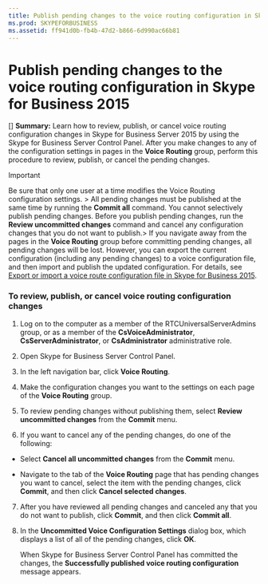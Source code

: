 ```yaml
---
title: Publish pending changes to the voice routing configuration in Skype for Business 2015
ms.prod: SKYPEFORBUSINESS
ms.assetid: ff941d0b-fb4b-47d2-b866-6d990ac66b81
---
```



# Publish pending changes to the voice routing configuration in Skype for Business 2015
[] **Summary:** Learn how to review, publish, or cancel voice routing configuration changes in Skype for Business Server 2015 by using the Skype for Business Server Control Panel.
After you make changes to any of the configuration settings in pages in the **Voice Routing** group, perform this procedure to review, publish, or cancel the pending changes.
  
    
    


> [!IMPORTANT]
> Be sure that only one user at a time modifies the Voice Routing configuration settings. > All pending changes must be published at the same time by running the **Commit all** command. You cannot selectively publish pending changes. Before you publish pending changes, run the **Review uncommitted changes** command and cancel any configuration changes that you do not want to publish.> If you navigate away from the pages in the **Voice Routing** group before committing pending changes, all pending changes will be lost. However, you can export the current configuration (including any pending changes) to a voice configuration file, and then import and publish the updated configuration. For details, see [Export or import a voice route configuration file in Skype for Business 2015](export-or-import-a-voice-route-configuration-file-in-skype-for-business-2015.md). 
  
    
    


### To review, publish, or cancel voice routing configuration changes


1. Log on to the computer as a member of the RTCUniversalServerAdmins group, or as a member of the **CsVoiceAdministrator**, **CsServerAdministrator**, or **CsAdministrator** administrative role.
    
  
2. Open Skype for Business Server Control Panel.
    
  
3. In the left navigation bar, click **Voice Routing**.
    
  
4. Make the configuration changes you want to the settings on each page of the **Voice Routing** group.
    
  
5. To review pending changes without publishing them, select **Review uncommitted changes** from the **Commit** menu.
    
  
6. If you want to cancel any of the pending changes, do one of the following:
    
  - Select **Cancel all uncommitted changes** from the **Commit** menu.
    
  
  - Navigate to the tab of the **Voice Routing** page that has pending changes you want to cancel, select the item with the pending changes, click **Commit**, and then click **Cancel selected changes**.
    
  
7. After you have reviewed all pending changes and canceled any that you do not want to publish, click **Commit**, and then click **Commit all**.
    
  
8. In the **Uncommitted Voice Configuration Settings** dialog box, which displays a list of all of the pending changes, click **OK**. 
    
    When Skype for Business Server Control Panel has committed the changes, the **Successfully published voice routing configuration** message appears.
    
  

